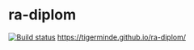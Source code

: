 # ra-diplom
[![Build status](https://ci.appveyor.com/api/projects/status/0283el5bihsmel97?svg=true)](https://ci.appveyor.com/project/Tigerminde/ra-diplom)
https://tigerminde.github.io/ra-diplom/
